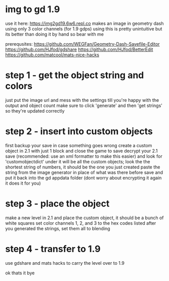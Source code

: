 # img to gd 1.9
use it here: https://img2gd19.6w6.repl.co
makes an image in geometry dash using only 3 color channels (for 1.9 gdps)
using this is pretty unintuitive but its better than doing it by hand so bear with me

prerequsites:
https://github.com/WEGFan/Geometry-Dash-Savefile-Editor
https://github.com/HJfod/gdshare
https://github.com/HJfod/BetterEdit
https://github.com/matcool/mats-nice-hacks

# step 1 - get the object string and colors
just put the image url and mess with the settings till you're happy with the output and object count
make sure to click 'generate' and then 'get strings' so they're updated correctly

# step 2 - insert into custom objects
first backup your save in case something goes wrong
create a custom object in 2.1 with just 1 block and close the game to save
decrypt your 2.1 save (recommended: use an xml formatter to make this easier) and look for 'customobjectdict'
under it will be all the custom objects; look the the shortest string of numbers, it should be the one you just created
paste the string from the image generator in place of what was there before
save and put it back into the gd appdata folder (dont worry about encrypting it again it does it for you)

# step 3 - place the object
make a new level in 2.1 and place the custom object, it should be a bunch of white squares
set color channels 1, 2, and 3 to the hex codes listed after you generated the strings, set them all to blending

# step 4 - transfer to 1.9
use gdshare and mats hacks to carry the level over to 1.9

ok thats it bye